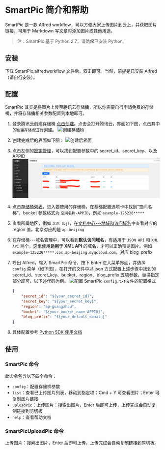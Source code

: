 # SmartPic 简介和帮助

SmartPic 是一款 Alfred workflow，可以方便大家上传图片到云上，并获取图片链接，可用于 Markdown 写文章时添加图片或其他用途。

> 注：SmartPic 基于 Python 2.7，请确保已安装 Python。

## 安装

下载 SmartPic.alfredworkflow 文件后，双击即可。当然，前提是已安装 Alfred（请自行安装）。

## 配置

SmartPic 其实是将图片上传至腾讯云存储桶，所以你需要自行申请免费的存储桶，并将存储桶相关参数配置到本地即可。

1. 登录腾讯云创建存储桶 [点击创建](https://console.cloud.tencent.com/cos5/bucket)。点击会打开腾讯云，界面如下图，点击其中的```创建存储桶```进行创建。
![创建存储桶](https://blog-pic-1251295613.cos.ap-guangzhou.myqcloud.com/1.png)

2. 创建完成后的界面如下图：
![创建后界面](https://blog-pic-1251295613.cos.ap-guangzhou.myqcloud.com/1550648375.032.png)

3. 点击左侧的[密钥管理](https://console.qcloud.com/cam/capi)，可以找到配置参数中的 secret_id、secret_key、以及 APPID
![查看密钥](./.github/cloud-api-key.png)

4. 点击[存储桶列表](https://console.qcloud.com/cos/bucket)，进入要使用的存储桶，在基础配置选项卡中找到"空间名称"，bucket 参数格式为 `空间名称-APPID`，例如 `example-125226*****`

5. 查看所属地区，例如 `北京（bj）`，在[文档中心---地域和访问域名](https://cloud.tencent.com/document/product/436/6224)中查看对应的 region 值，北京对应的是 `ap-beijing`

6. 在存储桶---域名管理中，可以看到**默认访问域名**，有适用于 `JSON API` 和 `XML API` 两个，这里使用**适用于 XML API** 的域名，才可以正确预览图片。例如 `example-125226*****.cos.ap-beijing.myqcloud.com`，对应 blog_prefix

7. 呼出 Alfred，输入 SmartPic 命令，按下 Enter 进入菜单界面，并选择 ```config``` 菜单（如下图），在打开的文件中以 json 方式配置上述步骤中找到的 secret_id、secret_key、bucket、region、blog_prefix 五项参数，替换指定部分即可，以下述代码为例。
![配置 SmartPic](https://blog-pic-1251295613.cos.ap-guangzhou.myqcloud.com/1550651675.75SmartPic.png)
    ```config.txt```文件的配置格式

    ```json
    {
        "secret_id": "${your_secret_id}",
        "secret_key": "${your_secret_key}",
        "region": "ap-guangzhou",
        "bucket": "${your_bucket_name-APPID}",
        "blog_prefix": "${your_default_domain}"
    }
    ```

8. 具体配置参考 [Python SDK 使用文档](https://cloud.tencent.com/document/product/436/12269)
## 使用

### SmartPic 命令

此命令包含以下四个命令：

- ```config```：配置存储桶参数
- ```list```：查看已上传图片列表，移动到指定项：Cmd + Y 可查看图片；Enter 可复制图片链接
- ```uploadPic```：上传图片：搜索出图片，Enter 后即可上传，上传完成会自动复制链接到剪切板
- ```help```：查看帮助文档

### SmartPicUploadPic 命令

上传图片：搜索出图片，Enter 后即可上传，上传完成会自动复制链接到剪切板。
